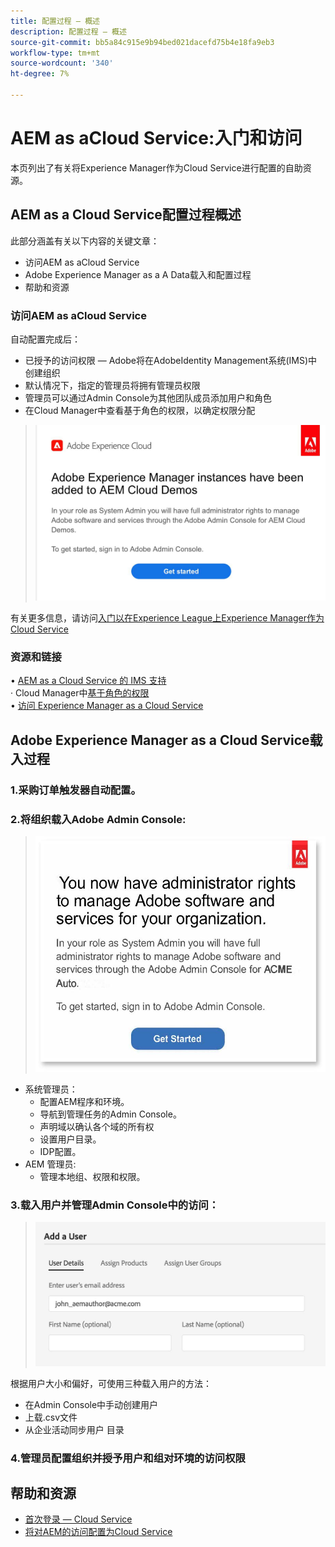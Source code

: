 ```yaml
---
title: 配置过程 — 概述
description: 配置过程 — 概述
source-git-commit: bb5a84c915e9b94bed021dacefd75b4e18fa9eb3
workflow-type: tm+mt
source-wordcount: '340'
ht-degree: 7%

---
```



# AEM as aCloud Service:入门和访问

本页列出了有关将Experience Manager作为Cloud Service进行配置的自助资源。

## AEM as a Cloud Service配置过程概述

此部分涵盖有关以下内容的关键文章：

* 访问AEM as aCloud Service
* Adobe Experience Manager as a A Data载入和配置过程
* 帮助和资源


### 访问AEM as aCloud Service

自动配置完成后：

* 已授予的访问权限 — Adobe将在AdobeIdentity Management系统(IMS)中创建组织
* 默认情况下，指定的管理员将拥有管理员权限
* 管理员可以通过Admin Console为其他团队成员添加用户和角色
* 在Cloud Manager中查看基于角色的权限，以确定权限分配

> ![processoverview.jpg](./assets/processOverview.jpg)


有关更多信息，请访问[入门以在Experience League上Experience Manager作为Cloud Service](https://experienceleague.adobe.com/docs/experience-manager-cloud-service/onboarding/home.html?lang=en)

### 资源和链接

• [AEM as a Cloud Service 的 IMS 支持](https://experienceleague.adobe.com/docs/experience-manager-cloud-service/security/ims-support.html?lang=en)\
· Cloud Manager中[基于角色的权限](https://experienceleague.adobe.com/docs/experience-manager-cloud-service/onboarding/what-is-required/role-based-permissions.html?lang=en#what-is-required)\
• [访问 Experience Manager as a Cloud Service](https://experienceleague.adobe.com/docs/experience-manager-cloud-service/onboarding/getting-access/navigation.html?lang=en#getting-access)


## Adobe Experience Manager as a Cloud Service载入过程

### 1.采购订单触发器自动配置。

### 2.将组织载入Adobe Admin Console:

>   ![processoverview2.jpg](./assets/processOverview2.jpg)
* 系统管理员：
   * 配置AEM程序和环境。
   * 导航到管理任务的Admin Console。
   * 声明域以确认各个域的所有权
   * 设置用户目录。
   * IDP配置。
* AEM 管理员:
   * 管理本地组、权限和权限。

### 3.载入用户并管理Admin Console中的访问：

>   ![processoverview3.jpg](./assets/processOverview3.jpg)

根据用户大小和偏好，可使用三种载入用户的方法：
* 在Admin Console中手动创建用户
* 上载.csv文件
* 从企业活动同步用户
目录

### 4.管理员配置组织并授予用户和组对环境的访问权限

## 帮助和资源

* [首次登录 — Cloud Service](https://experienceleague.adobe.com/docs/experience-manager-cloud-service/onboarding/getting-access/cloud-service-programs/first-time-login.html#getting-access)
* [将对AEM的访问配置为Cloud Service](https://experienceleague.adobe.com/docs/experience-manager-learn/cloud-service/accessing/overview.html?lang=en#accessing)
